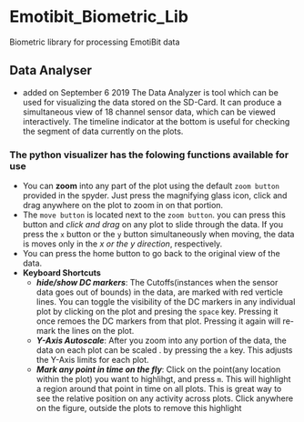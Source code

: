# Emotibit_Biometric_Lib
Biometric library for processing EmotiBit data
## Data Analyser
 - added on September 6 2019
The Data Analyzer is tool which can be used for visualizing the data stored on the SD-Card. It can produce a simultaneous view of 18 channel sensor data, which can be viewed interactively. The timeline indicator at the bottom is useful for checking the segment of data currently on the plots.
### The python visualizer has the folowing functions available for use
- You can **zoom** into any part of the plot using the default `zoom button` provided in the spyder. Just press the magnifying glass icon, click and drag anywhere on the plot to zoom in on that portion.
- The `move button` is located next to the `zoom button`. you can press this button and _click and drag_ on any plot to slide through the data. If you press the `x` button or the `y` button simultaneously when moving, the data is moves only in the _x or the y direction_, respectively. 
- You can press the home button to go back to the original view of the data.
- **Keyboard Shortcuts**
  - **_hide/show DC markers_**: The Cutoffs(instances when the sensor data goes out of bounds) in the data, are marked with red verticle lines. You can toggle the visibility of the DC markers in any individual plot by clicking on the plot and presing the `space` key. Pressing it once remoes the DC markers from that plot. Pressing it again will re-mark the lines on the plot.
  - **_Y-Axis Autoscale_**: After you zoom into any portion of the data, the data on each plot can be scaled . by pressing the `a` key. This adjusts the Y-Axis limits for each plot.
  - **_Mark any point in time on the fly_**: Click on the point(any location within the plot) you want to highlihgt, and press `m`. This will highlight a region around that point in time on all plots. This is great way to see the relative position on any activity across plots. Click anywhere on the figure, outside the plots to remove this highlight

